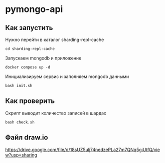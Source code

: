 # pymongo-api

## Как запустить

Нужно перейти в каталог sharding-repl-cache
```shell
cd sharding-repl-cache
```

Запускаем mongodb и приложение

```shell
docker compose up -d
```

Инициализируем сервис и заполняем mongodb данными

```shell
bash init.sh
```

## Как проверить

Скрипт выводит количество записей в шардах

```shell
bash check.sh
```

##  Файл draw.io
https://drive.google.com/file/d/18sUZ5ulj74nedzePLa27m7QNq5giUtfQ/view?usp=sharing
